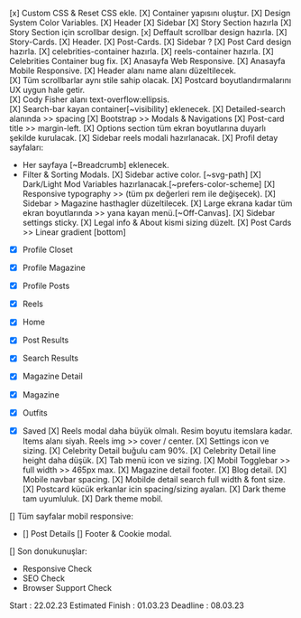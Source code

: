 [x] Custom CSS & Reset CSS ekle.
[X] Container yapısını oluştur.
[X] Design System Color Variables.
[X] Header
[X] Sidebar
[X] Story Section hazırla
[X] Story Section için scrollbar design.
[x] Deffault scrollbar design hazırla.
[X] Story-Cards.
[X] Header.
[X] Post-Cards.
[X] Sidebar ?
[X] Post Card design hazırla.
[X] celebrities-container hazırla.
[X] reels-container hazırla.
[X] Celebrities Container bug fix.
[X] Anasayfa Web Responsive.
[X] Anasayfa Mobile Responsive.
[X] Header alanı name alanı düzeltilecek.  
[X] Tüm scrollbarlar aynı stile sahip olacak.
[X] Postcard boyutlandırmalarını UX uygun hale getir.  
[X] Cody Fisher alanı text-overflow:ellipsis.  
[X] Search-bar kayan container[~visibility] eklenecek. 
[X] Detailed-search alanında >> spacing 
[X] Bootstrap >> Modals & Navigations
[X] Post-card title >> margin-left.
[X] Options section tüm ekran boyutlarına duyarlı şekilde kurulacak.
[X] Sidebar reels modali hazırlanacak.
[X] Profil detay sayfaları: 
+ Her sayfaya [~Breadcrumb] eklenecek.
+ Filter & Sorting Modals.
[X] Sidebar active color. [~svg-path]
[X] Dark/Light Mod Variables hazırlanacak.[~prefers-color-scheme] 
[X] Responsive typography >> (tüm px değerleri rem ile değişecek). 
[X] Sidebar > Magazine hasthagler düzeltilecek.
[X] Large ekrana kadar tüm ekran boyutlarında >> yana kayan menü.[~Off-Canvas].
[X] Sidebar settings sticky.
[X] Legal info & About kismi sizing düzelt.
[X] Post Cards >> Linear gradient [bottom]
+ [X] Profile Closet
+ [X] Profile Magazine
+ [X] Profile Posts
+ [X] Reels
+ [X] Home
+ [X] Post Results
+ [X] Search Results
+ [X] Magazine Detail
+ [X] Magazine 
+ [X] Outfits
+ [X] Saved
[X] Reels modal daha büyük olmalı. Resim boyutu itemslara kadar. Items alanı siyah. Reels img >> cover / center.
[X] Settings icon ve sizing.
[X] Celebrity Detail buğulu cam 90%.
[X] Celebrity Detail line height daha düşük.
[X] Tab menü icon ve sizing.
[X] Mobil Togglebar >> full width >> 465px max.
[X] Magazine detail footer.
[X] Blog detail. 
[X] Mobile navbar spacing.
[X] Mobilde detail search full width & font size. 
[X] Postcard kücük erkanlar icin spacing/sizing ayaları.
[X] Dark theme tam uyumluluk.
[X] Dark theme mobil.


[] Tüm sayfalar mobil responsive:
+ [] Post Details
[] Footer & Cookie modal.


[] Son donukunuşlar:
+ Responsive Check
+ SEO Check
+ Browser Support Check


Start : 22.02.23
Estimated Finish : 01.03.23
Deadline : 08.03.23
